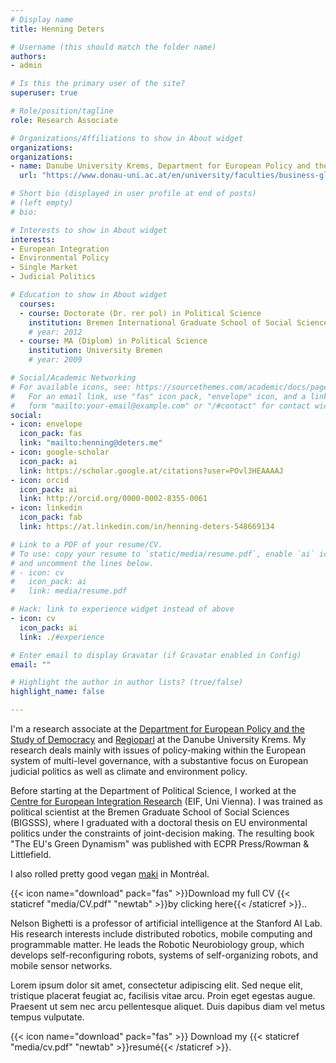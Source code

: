 ```yaml
---
# Display name
title: Henning Deters

# Username (this should match the folder name)
authors:
- admin

# Is this the primary user of the site?
superuser: true

# Role/position/tagline
role: Research Associate

# Organizations/Affiliations to show in About widget
organizations:
organizations:
- name: Danube University Krems, Department for European Policy and the Study of Democracy
  url: "https://www.donau-uni.ac.at/en/university/faculties/business-globalization/departments/european-policy-study-of-democracy/"

# Short bio (displayed in user profile at end of posts)
# (left empty)
# bio: 

# Interests to show in About widget
interests:
- European Integration
- Environmental Policy
- Single Market
- Judicial Politics

# Education to show in About widget
  courses:
  - course: Doctorate (Dr. rer pol) in Political Science
    institution: Bremen International Graduate School of Social Sciences (BIGSSS)
    # year: 2012
  - course: MA (Diplom) in Political Science
    institution: University Bremen
    # year: 2009

# Social/Academic Networking
# For available icons, see: https://sourcethemes.com/academic/docs/page-builder/#icons
#   For an email link, use "fas" icon pack, "envelope" icon, and a link in the
#   form "mailto:your-email@example.com" or "/#contact" for contact widget.
social:
- icon: envelope
  icon_pack: fas
  link: "mailto:henning@deters.me"
- icon: google-scholar
  icon_pack: ai
  link: https://scholar.google.at/citations?user=POvl3HEAAAAJ
- icon: orcid
  icon_pack: ai
  link: http://orcid.org/0000-0002-8355-0061
- icon: linkedin
  icon_pack: fab
  link: https://at.linkedin.com/in/henning-deters-548669134

# Link to a PDF of your resume/CV.
# To use: copy your resume to `static/media/resume.pdf`, enable `ai` icons in `params.toml`, 
# and uncomment the lines below.
# - icon: cv
#   icon_pack: ai
#   link: media/resume.pdf

# Hack: link to experience widget instead of above
- icon: cv
  icon_pack: ai
  link: ./#experience

# Enter email to display Gravatar (if Gravatar enabled in Config)
email: ""

# Highlight the author in author lists? (true/false)
highlight_name: false

---
```

I'm a research associate at the [Department for European Policy and the Study of Democracy](https://www.donau-uni.ac.at/en/university/faculties/business-globalization/departments/european-policy-study-of-democracy/) and [Regioparl](https://www.regioparl.com) at the Danube University Krems. My research deals mainly with issues of policy-making within the European system of multi-level governance, with a substantive focus on European judicial politics as well as climate and environment policy.

Before starting at the Department of Political Science, I worked at
the [Centre for European Integration
Research](http://eif.univie.ac.at) (EIF, Uni Vienna). I was trained as
political scientist at the Bremen Graduate School of Social Sciences
(BIGSSS), where I graduated with a doctoral thesis on EU environmental
politics under the constraints of joint-decision making. The resulting
book "The EU's Green Dynamism" was published with ECPR Press/Rowman &
Littlefield.

I also rolled pretty good vegan
[maki](http://www.sushimomo.ca/?lang=en) in Montréal.

{{< icon name="download" pack="fas" >}}Download my full CV {{< staticref
"media/CV.pdf" "newtab" >}}by clicking here{{< /staticref >}}..




Nelson Bighetti is a professor of artificial intelligence at the Stanford AI Lab. His research interests include distributed robotics, mobile computing and programmable matter. He leads the Robotic Neurobiology group, which develops self-reconfiguring robots, systems of self-organizing robots, and mobile sensor networks.

Lorem ipsum dolor sit amet, consectetur adipiscing elit. Sed neque elit, tristique placerat feugiat ac, facilisis vitae arcu. Proin eget egestas augue. Praesent ut sem nec arcu pellentesque aliquet. Duis dapibus diam vel metus tempus vulputate.

{{< icon name="download" pack="fas" >}} Download my {{< staticref "media/cv.pdf" "newtab" >}}resumé{{< /staticref >}}.
